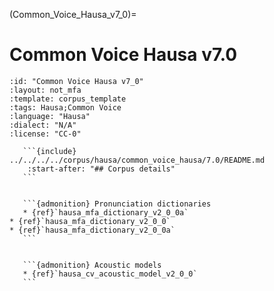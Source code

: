 
(Common_Voice_Hausa_v7_0)=
# Common Voice Hausa v7.0

``````{corpus} Common Voice Hausa v7.0
:id: "Common Voice Hausa v7_0"
:layout: not_mfa
:template: corpus_template
:tags: Hausa;Common Voice
:language: "Hausa"
:dialect: "N/A"
:license: "CC-0"

   ```{include} ../../../../corpus/hausa/common_voice_hausa/7.0/README.md
    :start-after: "## Corpus details"
   ```


   ```{admonition} Pronunciation dictionaries
   * {ref}`hausa_mfa_dictionary_v2_0_0a`
* {ref}`hausa_mfa_dictionary_v2_0_0`
* {ref}`hausa_mfa_dictionary_v2_0_0a`
   ```


   ```{admonition} Acoustic models
   * {ref}`hausa_cv_acoustic_model_v2_0_0`
   ```
``````
